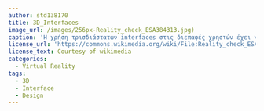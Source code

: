 ```yaml
---
author: std138170
title: 3D_Interfaces
image_url: /images/256px-Reality_check_ESA384313.jpg)
caption: 'Η χρήση τρισδιάστατων interfaces στις διεπαφές χρηστών έχει γνωρίσει σημαντική πρόοδο. Το πιο εμφανές παράδειγμα είναι η εικονική πραγματικότητα (Virtual Reality), χωρίς αυτό να σημαίνει ότι είναι η μόνη τεχνική τρισδιάστατης τεχνικής.'
license_url: 'https://commons.wikimedia.org/wiki/File:Reality_check_ESA384313.jpg'
license_text: Courtesy of wikimedia
categories:
  - Virtual Reality
tags:
  - 3D
  - Interface
  - Design
---
```


